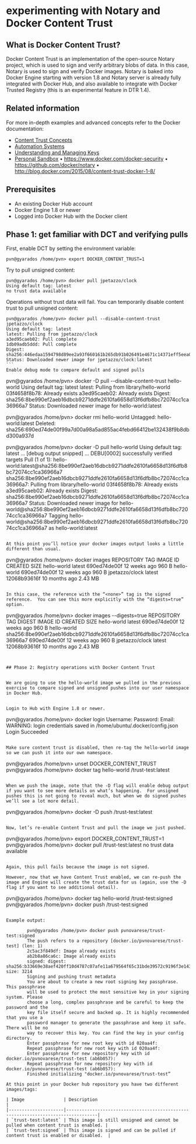 # experimenting with Notary and Docker Content Trust

## What is Docker Content Trust?

Docker Content Trust is an implementation of the open-source Notary project, which is used to sign and verify arbitrary blobs of data.  In this case, Notary is used to sign and verify Docker images.  Notary is baked into Docker Engine starting with version 1.8 and Notary server is already fully integrated with Docker Hub, and also available to integrate with Docker Trusted Registry (this is an experimental feature in DTR 1.4). 

## Related information

For more in-depth examples and advanced concepts refer to the Docker documentation:

- [Content Trust Concepts](https://docs.docker.com/security/trust/content_trust/)
- [Automation Systems](https://docs.docker.com/security/trust/trust_automation/)
- [Understanding and Managing Keys](https://docs.docker.com/security/trust/trust_key_mng/)
- [Personal Sandbox](https://docs.docker.com/security/trust/trust_sandbox/)
	•	https://www.docker.com/docker-security 
	•	https://github.com/docker/notary
	•	http://blog.docker.com/2015/08/content-trust-docker-1-8/


## Prerequisites

* An existing Docker Hub account
* Docker Engine 1.8 or newer
* Logged into Docker Hub with the Docker client



## Phase 1: get familiar with DCT and verifying pulls

First, enable DCT by setting the environment variable:

```
pvn@gyarados /home/pvn> export DOCKER_CONTENT_TRUST=1
```

Try to pull unsigned content:

```
pvn@gyarados /home/pvn> docker pull jpetazzo/clock
Using default tag: latest
no trust data available
```

Operations without trust data will fail. You can temporarily disable content trust to pull unsigned content:
```
pvn@gyarados /home/pvn> docker pull --disable-content-trust jpetazzo/clock
Using default tag: latest
latest: Pulling from jpetazzo/clock
a3ed95caeb02: Pull complete
1db09adb5ddd: Pull complete
Digest: sha256:446edaa1594798d89ee2a93f660161b265db91b026491e4671c14371eff5eea0
Status: Downloaded newer image for jpetazzo/clock:latest
``` 
Enable debug mode to compare default and signed pulls

```
pvn@gyarados /home/pvn> docker -D pull --disable-content-trust hello-world
Using default tag: latest
latest: Pulling from library/hello-world
03f4658f8b78: Already exists
a3ed95caeb02: Already exists
Digest: sha256:8be990ef2aeb16dbcb9271ddfe2610fa6658d13f6dfb8bc72074cc1ca36966a7
Status: Downloaded newer image for hello-world:latest

pvn@gyarados /home/pvn> docker rmi hello-world
Untagged: hello-world:latest
Deleted: sha256:690ed74de00f99a7d00a98a5ad855ac4febd66412be132438f9b8dbd300a937d

pvn@gyarados /home/pvn> docker -D pull hello-world
Using default tag: latest
 …
 [debug output snipped]
 …
DEBU[0002] successfully verified targets
Pull (1 of 1): hello-world:latest@sha256:8be990ef2aeb16dbcb9271ddfe2610fa6658d13f6dfb8bc72074cc1ca36966a7
sha256:8be990ef2aeb16dbcb9271ddfe2610fa6658d13f6dfb8bc72074cc1ca36966a7: Pulling from library/hello-world
03f4658f8b78: Already exists
a3ed95caeb02: Already exists
Digest: sha256:8be990ef2aeb16dbcb9271ddfe2610fa6658d13f6dfb8bc72074cc1ca36966a7
Status: Downloaded newer image for hello-world@sha256:8be990ef2aeb16dbcb9271ddfe2610fa6658d13f6dfb8bc72074cc1ca36966a7
Tagging hello-world@sha256:8be990ef2aeb16dbcb9271ddfe2610fa6658d13f6dfb8bc72074cc1ca36966a7 as hello-world:latest
```

At this point you’ll notice your docker images output looks a little different than usual.
```
pvn@gyarados /home/pvn> docker images
REPOSITORY               TAG                 IMAGE ID            CREATED             SIZE
hello-world              latest              690ed74de00f        12 weeks ago        960 B
hello-world              <none>              690ed74de00f        12 weeks ago        960 B
jpetazzo/clock           latest              12068b93616f        10 months ago       2.43 MB
```

In this case, the reference with the “<none>” tag is the signed reference.  You can see this more explicitly with the “digests=true” option.
```
pvn@gyarados /home/pvn> docker images --digests=true
REPOSITORY               TAG                 DIGEST                                                                    IMAGE ID            CREATED             SIZE
hello-world              latest              <none>                                                                    690ed74de00f        12 weeks ago        960 B
hello-world              <none>              sha256:8be990ef2aeb16dbcb9271ddfe2610fa6658d13f6dfb8bc72074cc1ca36966a7   690ed74de00f        12 weeks ago        960 B
jpetazzo/clock           latest              <none>                                                                    12068b93616f        10 months ago       2.43 MB
```


## Phase 2: Registry operations with Docker Content Trust


We are going to use the hello-world image we pulled in the previous exercise to compare signed and unsigned pushes into our user namespace in Docker Hub.


Login to Hub with Engine 1.8 or newer.

```
pvn@gyarados /home/pvn> docker login
Username: <username>
Password: <password>
Email: <email>
WARNING: login credentials saved in /home/ubuntu/.docker/config.json
Login Succeeded 
```

Make sure content trust is disabled, then re-tag the hello-world image so we can push it into our own namespace.

```
pvn@gyarados /home/pvn>  unset DOCKER_CONTENT_TRUST
pvn@gyarados /home/pvn>  docker tag hello-world <username>/trust-test:latest
```

When we push the image, note that the -D flag will enable debug output if you want to see more details on what’s happening.  For unsigned pushes this is not going to reveal much, but when we do signed pushes we’ll see a lot more detail.

```
pvn@gyarados /home/pvn> docker -D push <username>/trust-test:latest
```

Now, let’s re-enable Content Trust and pull the image we just pushed.

```
pvn@gyarados /home/pvn> export DOCKER_CONTENT_TRUST=1
pvn@gyarados /home/pvn> docker pull <username>/trust-test:latest
no trust data available
```

Again, this pull fails because the image is not signed.

However, now that we have Content Trust enabled, we can re-push the image and Engine will create the trust data for us (again, use the -D flag if you want to see additional detail).  

```
pvn@gyarados /home/pvn> docker tag hello-world <username>/trust-test:signed
pvn@gyarados /home/pvn> docker push <username>/trust-test:signed
```

Example output:

        pvn@gyarados /home/pvn> docker push pvnovarese/trust-test:signed
        The push refers to a repository [docker.io/pvnovarese/trust-test] (len: 1)
        2c5ac3f849df: Image already exists
        ab2b8a86ca6c: Image already exists
        signed: digest: sha256:b33669e38aef420ff10d4787c07afe11a679564f65c31bde39572c9196f3e143 size: 3214
        Signing and pushing trust metadata
        You are about to create a new root signing key passphrase. This passphrase
        will be used to protect the most sensitive key in your signing system. Please
        choose a long, complex passphrase and be careful to keep the password and the
        key file itself secure and backed up. It is highly recommended that you use a
        password manager to generate the passphrase and keep it safe. There will be no
        way to recover this key. You can find the key in your config directory.
        Enter passphrase for new root key with id 020aa4f:
        Repeat passphrase for new root key with id 020aa4f:
        Enter passphrase for new repository key with id docker.io/pvnovarese/trust-test (ab6b057):
        Repeat passphrase for new repository key with id docker.io/pvnovarese/trust-test (ab6b057):
        Finished initializing "docker.io/pvnovarese/trust-test”

At this point in your Docker hub repository you have two different images/tags:

| Image               | Description                                                                      |
|---------------------|----------------------------------------------------------------------------------|
| `trust-test:latest` | This image is still unsigned and cannot be pulled when content trust is enabled. |
| `trust-test:signed` | This image is signed and can be pulled if content trust is enabled or disabled.  |

